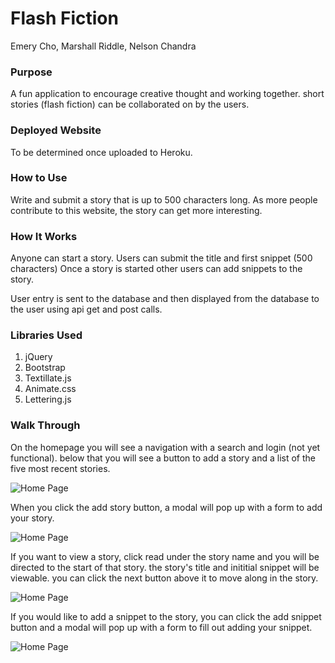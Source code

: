 # Flash Fiction

Emery Cho, Marshall Riddle, Nelson Chandra

### Purpose

A fun application to encourage creative thought and working together. short stories (flash fiction) can be collaborated on by the users.

### Deployed Website

To be determined once uploaded to Heroku.

### How to Use

Write and submit a story that is up to 500 characters long. As more people contribute to this website, the story can get more interesting.

### How It Works

Anyone can start a story.  Users can submit the title and first snippet (500 characters)
Once a story is started other users can add snippets to the story. 

User entry is sent to the database and then displayed from the database to the user using api get and post calls. 

### Libraries Used

1. jQuery
2. Bootstrap
3. Textillate.js
4. Animate.css
5. Lettering.js

### Walk Through

On the homepage you will see a navigation with a search and login (not yet functional). below that you will see a button to add a story and a list of the five most recent stories.

![Home Page](https://raw.githubusercontent.com/mriddle86/flash-fiction/master/public/assets/flash-fiction-1.PNG)

When you click the add story button, a modal will pop up with a form to add your story.

![Home Page](https://raw.githubusercontent.com/mriddle86/flash-fiction/master/public/assets/flash-fiction-2.PNG)

If you want to view a story, click read under the story name and you will be directed to the start of that story. the story's title and inititial snippet will be viewable. you can click the next button above it to move along in the story.

![Home Page](https://raw.githubusercontent.com/mriddle86/flash-fiction/master/public/assets/flash-fiction-3.PNG)

If you would like to add a snippet to the story, you can click the add snippet button and a modal will pop up with a form to fill out adding your snippet.

![Home Page](https://raw.githubusercontent.com/mriddle86/flash-fiction/master/public/assets/flash-fiction-4.PNG)
